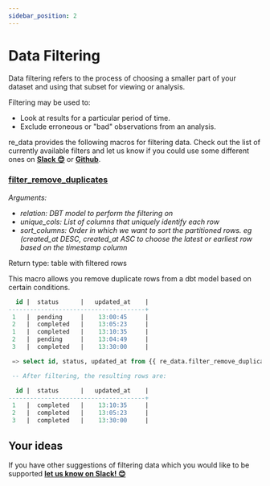 ```yaml
---
sidebar_position: 2
---
```


# Data Filtering

Data filtering refers to the process of choosing a smaller part of your dataset and using that subset for viewing or analysis.

Filtering may be used to:
- Look at results for a particular period of time.
- Exclude erroneous or "bad" observations from an analysis.

re_data provides the following macros for filtering data. Check out the list of currently available filters and let us know if you could use some different ones on **[Slack 😊](https://www.getre.io/slack)** or **[Github](https://github.com/re-data/re-data/issues/new?assignees=&labels=&template=macro_request.md&title=%5BMACRO%5D)**.

### [filter_remove_duplicates](https://re-data.github.io/dbt-re-data/#!/macro/macro.re_data.filter_remove_duplicates)
*Arguments:*
- *relation: DBT model to perform the filtering on*
- *unique_cols: List of columns that uniquely identify each row*
- *sort_columns: Order in which we want to sort the partitioned rows. eg (created_at DESC, created_at ASC to choose the latest or earliest row based on the timestamp column*

Return type: table with filtered rows

This macro allows you remove duplicate rows from a dbt model based on certain conditions.

```sql
  id |  status      |   updated_at    |
--------------------------------------+
 1   |  pending     |    13:00:45     |
 2   |  completed   |    13:05:23     |
 1   |  completed   |    13:10:35     |
 2   |  pending     |    13:04:49     |
 3   |  completed   |    13:30:00     |

 => select id, status, updated_at from {{ re_data.filter_remove_duplicates(ref('duplicated'), ['id'], ['updated_at desc']) }} duplicates

 -- After filtering, the resulting rows are:

  id |  status      |   updated_at    |
--------------------------------------+
 1   |  completed   |    13:10:35     |
 2   |  completed   |    13:05:23     |
 3   |  completed   |    13:30:00     |
```


## Your ideas

If you have other suggestions of filtering data which you would like to be supported
**[let us know on Slack! 😊](https://www.getre.io/slack)**
